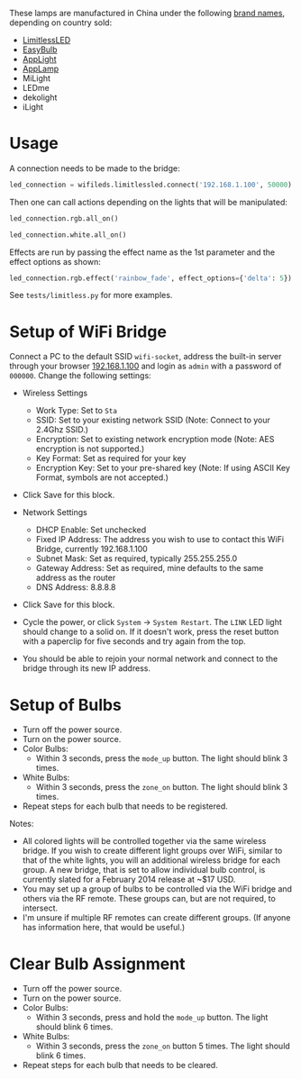 These lamps are manufactured in China under the following [brand names](http://board.homeseer.com/showpost.php?p=1063584&postcount=1), depending on country sold:

* [LimitlessLED](http://www.limitlessled.com/)
* [EasyBulb](http://www.easybulb.com/)
* [AppLight](http://www.applight.nl/)
* [AppLamp](http://www.applamp.nl/)
* MiLight
* LEDme
* dekolight
* iLight

# Usage

A connection needs to be made to the bridge:

```.py
led_connection = wifileds.limitlessled.connect('192.168.1.100', 50000)
```

Then one can call actions depending on the lights that will be manipulated:

```.py
led_connection.rgb.all_on()

led_connection.white.all_on()
```

Effects are run by passing the effect name as the 1st parameter and the effect options as shown:

```.py
led_connection.rgb.effect('rainbow_fade', effect_options={'delta': 5})
```

See `tests/limitless.py` for more examples.

# Setup of WiFi Bridge

Connect a PC to the default SSID `wifi-socket`, address the built-in server through your browser [192.168.1.100](http://192.168.1.100) and login as `admin` with a password of `000000`. Change the following settings:

* Wireless Settings
    * Work Type: Set to `Sta`
    * SSID: Set to your existing network SSID (Note: Connect to your 2.4Ghz SSID.)
    * Encryption: Set to existing network encryption mode (Note: AES encryption is not supported.)
    * Key Format: Set as required for your key
    * Encryption Key: Set to your pre-shared key (Note: If using ASCII Key Format, symbols are not accepted.)
* Click Save for this block.

* Network Settings
    * DHCP Enable: Set unchecked
    * Fixed IP Address: The address you wish to use to contact this WiFi Bridge, currently 192.168.1.100
    * Subnet Mask: Set as required, typically 255.255.255.0
    * Gateway Address: Set as required, mine defaults to the same address as the router
    * DNS Address: 8.8.8.8
* Click Save for this block.

* Cycle the power, or click `System` -> `System Restart`. The `LINK` LED light should change to a solid on. If it doesn't work, press the reset button with a paperclip for five seconds and try again from the top.

* You should be able to rejoin your normal network and connect to the bridge through its new IP address.

# Setup of Bulbs

* Turn off the power source.
* Turn on the power source.
* Color Bulbs:
    * Within 3 seconds, press the `mode_up` button. The light should blink 3 times.
* White Bulbs:
    * Within 3 seconds, press the `zone_on` button. The light should blink 3 times.
* Repeat steps for each bulb that needs to be registered.

Notes: 
* All colored lights will be controlled together via the same wireless bridge. If you wish to create different light groups over WiFi, similar to that of the white lights, you will an additional wireless bridge for each group. A new bridge, that is set to allow individual bulb control, is currently slated for a February 2014 release at ~$17 USD.
* You may set up a group of bulbs to be controlled via the WiFi bridge and others via the RF remote. These groups can, but are not required, to intersect.
* I'm unsure if multiple RF remotes can create different groups. (If anyone has information here, that would be useful.)

# Clear Bulb Assignment

* Turn off the power source.
* Turn on the power source.
* Color Bulbs:
    * Within 3 seconds, press and hold the `mode_up` button. The light should blink 6 times.
* White Bulbs:
    * Within 3 seconds, press the `zone_on` button 5 times. The light should blink 6 times.
* Repeat steps for each bulb that needs to be cleared.
